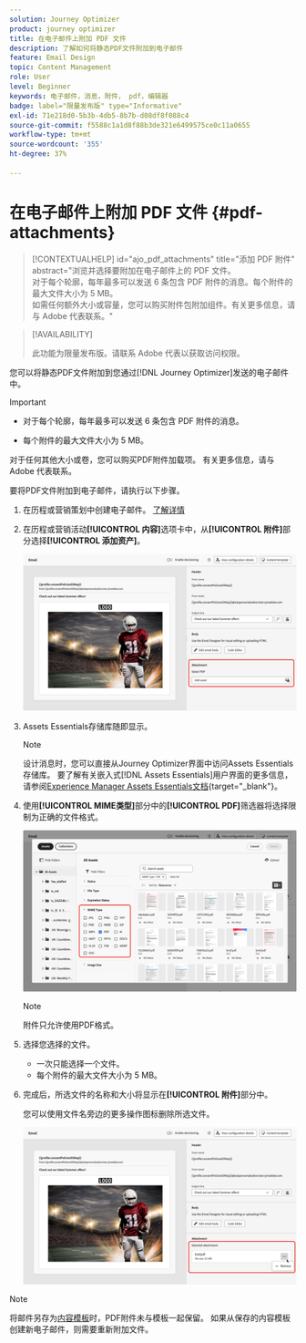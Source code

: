 ```yaml
---
solution: Journey Optimizer
product: journey optimizer
title: 在电子邮件上附加 PDF 文件
description: 了解如何将静态PDF文件附加到电子邮件
feature: Email Design
topic: Content Management
role: User
level: Beginner
keywords: 电子邮件，消息，附件， pdf，编辑器
badge: label="限量发布版" type="Informative"
exl-id: 71e218d0-5b3b-4db5-8b7b-d08df8f088c4
source-git-commit: f5588c1a1d8f88b3de321e6499575ce0c11a0655
workflow-type: tm+mt
source-wordcount: '355'
ht-degree: 37%

---
```


# 在电子邮件上附加 PDF 文件 {#pdf-attachments}

>[!CONTEXTUALHELP]
>id="ajo_pdf_attachments"
>title="添加 PDF 附件"
>abstract="浏览并选择要附加在电子邮件上的 PDF 文件。</br>对于每个轮廓，每年最多可以发送 6 条包含 PDF 附件的消息。每个附件的最大文件大小为 5 MB。</br>如需任何额外大小或容量，您可以购买附件包附加组件。有关更多信息，请与 Adobe 代表联系。"

>[!AVAILABILITY]
>
>此功能为限量发布版。请联系 Adobe 代表以获取访问权限。

您可以将静态PDF文件附加到您通过[!DNL Journey Optimizer]发送的电子邮件中。

>[!IMPORTANT]
>
>* 对于每个轮廓，每年最多可以发送 6 条包含 PDF 附件的消息。
>
>* 每个附件的最大文件大小为 5 MB。
>
>对于任何其他大小或卷，您可以购买PDF附件加载项。 有关更多信息，请与 Adobe 代表联系。

要将PDF文件附加到电子邮件，请执行以下步骤。

1. 在历程或营销策划中创建电子邮件。 [了解详情](create-email.md)

1. 在历程或营销活动&#x200B;**[!UICONTROL 内容]**&#x200B;选项卡中，从&#x200B;**[!UICONTROL 附件]**&#x200B;部分选择&#x200B;**[!UICONTROL 添加资产]**。

   ![](assets/email-select-pdf.png)

1. Assets Essentials存储库随即显示。

   >[!NOTE]
   >
   >设计消息时，您可以直接从Journey Optimizer界面中访问Assets Essentials存储库。 要了解有关嵌入式[!DNL Assets Essentials]用户界面的更多信息，请参阅[Experience Manager Assets Essentials文档](https://experienceleague.adobe.com/docs/experience-manager-assets-essentials/help/introduction.html?lang=zh-Hans){target="_blank"}。

1. 使用&#x200B;**[!UICONTROL MIME类型]**&#x200B;部分中的&#x200B;**[!UICONTROL PDF]**&#x200B;筛选器将选择限制为正确的文件格式。

   ![](assets/email-assets-pdf.png)

   >[!NOTE]
   >
   >附件只允许使用PDF格式。

1. 选择您选择的文件。

   * 一次只能选择一个文件。
   * 每个附件的最大文件大小为 5 MB。

1. 完成后，所选文件的名称和大小将显示在&#x200B;**[!UICONTROL 附件]**&#x200B;部分中。

   您可以使用文件名旁边的更多操作图标删除所选文件。

   ![](assets/email-remove-attachment.png)

>[!NOTE]
>
>将邮件另存为[内容模板](../content-management/create-content-templates.md)时，PDF附件未与模板一起保留。 如果从保存的内容模板创建新电子邮件，则需要重新附加文件。
